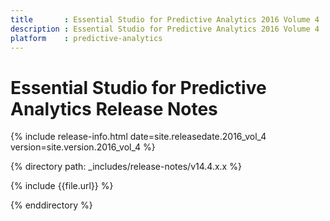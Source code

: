 ```yaml
---
title       : Essential Studio for Predictive Analytics 2016 Volume 4  Release Notes
description : Essential Studio for Predictive Analytics 2016 Volume 4  Release Notes
platform    : predictive-analytics
---
```


# Essential Studio for Predictive Analytics Release Notes 

{% include release-info.html date=site.releasedate.2016_vol_4 version=site.version.2016_vol_4 %} 

{% directory path: _includes/release-notes/v14.4.x.x %}

{% include {{file.url}} %}

{% enddirectory %}